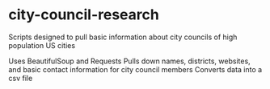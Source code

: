 # city-council-research
Scripts designed to pull basic information about city councils of high population US cities

Uses BeautifulSoup and Requests
Pulls down names, districts, websites, and basic contact information for city council members
Converts data into a csv file
